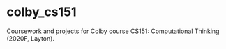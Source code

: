 # colby_cs151
Coursework and projects for Colby course CS151: Computational Thinking (2020F, Layton).
